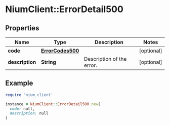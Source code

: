 # NiumClient::ErrorDetail500

## Properties

| Name | Type | Description | Notes |
| ---- | ---- | ----------- | ----- |
| **code** | [**ErrorCodes500**](ErrorCodes500.md) |  | [optional] |
| **description** | **String** | Description of the error. | [optional] |

## Example

```ruby
require 'nium_client'

instance = NiumClient::ErrorDetail500.new(
  code: null,
  description: null
)
```

